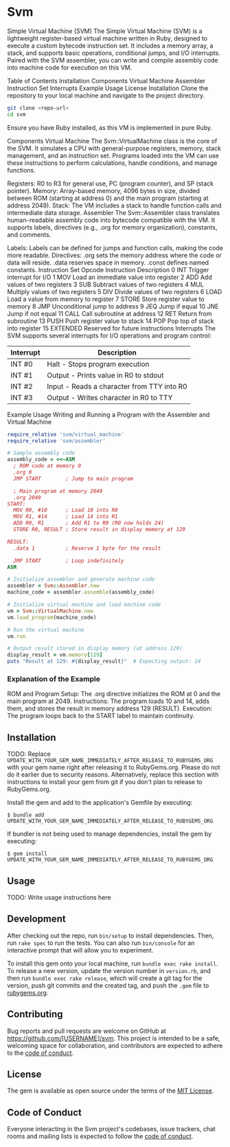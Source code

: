 # Svm
Simple Virtual Machine (SVM)
The Simple Virtual Machine (SVM) is a lightweight register-based virtual machine written in Ruby, designed to execute a custom bytecode instruction set. It includes a memory array, a stack, and supports basic operations, conditional jumps, and I/O interrupts. Paired with the SVM assembler, you can write and compile assembly code into machine code for execution on this VM.

Table of Contents
Installation
Components
Virtual Machine
Assembler
Instruction Set
Interrupts
Example Usage
License
Installation
Clone the repository to your local machine and navigate to the project directory.

```bash
git clone <repo-url>
cd svm
```
Ensure you have Ruby installed, as this VM is implemented in pure Ruby.

Components
Virtual Machine
The Svm::VirtualMachine class is the core of the SVM. It simulates a CPU with general-purpose registers, memory, stack management, and an instruction set. Programs loaded into the VM can use these instructions to perform calculations, handle conditions, and manage functions.

Registers: R0 to R3 for general use, PC (program counter), and SP (stack pointer).
Memory: Array-based memory, 4096 bytes in size, divided between ROM (starting at address 0) and the main program (starting at address 2049).
Stack: The VM includes a stack to handle function calls and intermediate data storage.
Assembler
The Svm::Assembler class translates human-readable assembly code into bytecode compatible with the VM. It supports labels, directives (e.g., .org for memory organization), constants, and comments.

Labels: Labels can be defined for jumps and function calls, making the code more readable.
Directives:
.org sets the memory address where the code or data will reside.
.data reserves space in memory.
.const defines named constants.
Instruction Set
Opcode	Instruction	Description
0	INT	Trigger interrupt for I/O
1	MOV	Load an immediate value into register
2	ADD	Add values of two registers
3	SUB	Subtract values of two registers
4	MUL	Multiply values of two registers
5	DIV	Divide values of two registers
6	LOAD	Load a value from memory to register
7	STORE	Store register value to memory
8	JMP	Unconditional jump to address
9	JEQ	Jump if equal
10	JNE	Jump if not equal
11	CALL	Call subroutine at address
12	RET	Return from subroutine
13	PUSH	Push register value to stack
14	POP	Pop top of stack into register
15	EXTENDED	Reserved for future instructions
Interrupts
The SVM supports several interrupts for I/O operations and program control:

| Interrupt | Description |
|-----------|-------------|
| INT #0    | Halt - Stops program execution |
| INT #1    | Output - Prints value in R0 to stdout |
| INT #2    | Input - Reads a character from TTY into R0 |
| INT #3    | Output - Writes character in R0 to TTY |

Example Usage
Writing and Running a Program with the Assembler and Virtual Machine
```ruby
require_relative 'svm/virtual_machine'
require_relative 'svm/assembler'

# Sample assembly code
assembly_code = <<~ASM
  ; ROM code at memory 0
  .org 0
  JMP START        ; Jump to main program

  ; Main program at memory 2049
  .org 2049
START:
  MOV R0, #10      ; Load 10 into R0
  MOV R1, #14      ; Load 14 into R1
  ADD R0, R1       ; Add R1 to R0 (R0 now holds 24)
  STORE R0, RESULT ; Store result in display memory at 129

RESULT:
  .data 1          ; Reserve 1 byte for the result

  JMP START        ; Loop indefinitely
ASM

# Initialize assembler and generate machine code
assembler = Svm::Assembler.new
machine_code = assembler.assemble(assembly_code)

# Initialize virtual machine and load machine code
vm = Svm::VirtualMachine.new
vm.load_program(machine_code)

# Run the virtual machine
vm.run

# Output result stored in display memory (at address 129)
display_result = vm.memory[129]
puts "Result at 129: #{display_result}"  # Expecting output: 24
```
### Explanation of the Example
ROM and Program Setup: The .org directive initializes the ROM at 0 and the main program at 2049.
Instructions: The program loads 10 and 14, adds them, and stores the result in memory address 129 (RESULT).
Execution: The program loops back to the START label to maintain continuity.

## Installation

TODO: Replace `UPDATE_WITH_YOUR_GEM_NAME_IMMEDIATELY_AFTER_RELEASE_TO_RUBYGEMS_ORG` with your gem name right after releasing it to RubyGems.org. Please do not do it earlier due to security reasons. Alternatively, replace this section with instructions to install your gem from git if you don't plan to release to RubyGems.org.

Install the gem and add to the application's Gemfile by executing:

    $ bundle add UPDATE_WITH_YOUR_GEM_NAME_IMMEDIATELY_AFTER_RELEASE_TO_RUBYGEMS_ORG

If bundler is not being used to manage dependencies, install the gem by executing:

    $ gem install UPDATE_WITH_YOUR_GEM_NAME_IMMEDIATELY_AFTER_RELEASE_TO_RUBYGEMS_ORG

## Usage

TODO: Write usage instructions here

## Development

After checking out the repo, run `bin/setup` to install dependencies. Then, run `rake spec` to run the tests. You can also run `bin/console` for an interactive prompt that will allow you to experiment.

To install this gem onto your local machine, run `bundle exec rake install`. To release a new version, update the version number in `version.rb`, and then run `bundle exec rake release`, which will create a git tag for the version, push git commits and the created tag, and push the `.gem` file to [rubygems.org](https://rubygems.org).

## Contributing

Bug reports and pull requests are welcome on GitHub at https://github.com/[USERNAME]/svm. This project is intended to be a safe, welcoming space for collaboration, and contributors are expected to adhere to the [code of conduct](https://github.com/[USERNAME]/svm/blob/main/CODE_OF_CONDUCT.md).

## License

The gem is available as open source under the terms of the [MIT License](https://opensource.org/licenses/MIT).

## Code of Conduct

Everyone interacting in the Svm project's codebases, issue trackers, chat rooms and mailing lists is expected to follow the [code of conduct](https://github.com/[USERNAME]/svm/blob/main/CODE_OF_CONDUCT.md).
